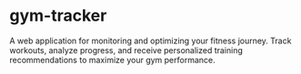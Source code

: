 # gym-tracker
A web application for monitoring and optimizing your fitness journey.  Track workouts, analyze progress, and receive personalized training recommendations  to maximize your gym performance.
